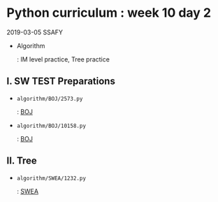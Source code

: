 # Python curriculum : week 10 day 2

2019-03-05 SSAFY 

* Algorithm

  : IM level practice, Tree practice



## I. SW TEST Preparations

* `algorithm/BOJ/2573.py`

  : [BOJ](https://www.acmicpc.net/problem/2573)

* `algorithm/BOJ/10158.py`

  : [BOJ](https://www.acmicpc.net/problem/10158)



## II. Tree

* `algorithm/SWEA/1232.py`

  : [SWEA](https://www.swexpertacademy.com/main/code/problem/problemDetail.do?contestProbId=AV141J8KAIcCFAYD)
